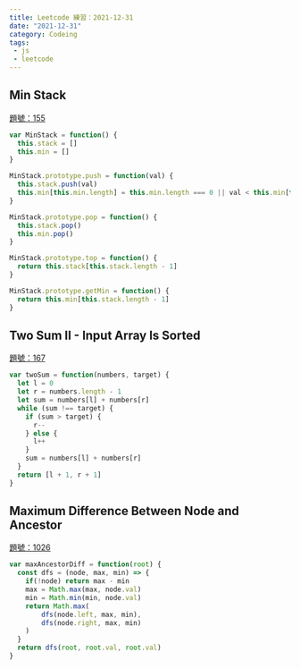 ```yaml
---
title: Leetcode 練習：2021-12-31 
date: "2021-12-31"
category: Codeing
tags:
 - js
 - leetcode
---
```


## Min Stack
[題號：155](https://leetcode.com/problems/min-stack/)

```js
var MinStack = function() {
  this.stack = []
  this.min = []
}

MinStack.prototype.push = function(val) {
  this.stack.push(val)
  this.min[this.min.length] = this.min.length === 0 || val < this.min[this.min.length-1] ? val : this.min[this.min.length -1]
}

MinStack.prototype.pop = function() {
  this.stack.pop() 
  this.min.pop()
}

MinStack.prototype.top = function() {
  return this.stack[this.stack.length - 1] 
}

MinStack.prototype.getMin = function() {
  return this.min[this.stack.length - 1]
}
```

## Two Sum II - Input Array Is Sorted
[題號：167](https://leetcode.com/problems/two-sum-ii-input-array-is-sorted/)

```js
var twoSum = function(numbers, target) {
  let l = 0
  let r = numbers.length - 1
  let sum = numbers[l] + numbers[r]
  while (sum !== target) {
    if (sum > target) {
      r--
    } else {
      l++
    }
    sum = numbers[l] + numbers[r]
  }
  return [l + 1, r + 1]
}
```

## Maximum Difference Between Node and Ancestor
[題號：1026](https://leetcode.com/problems/maximum-difference-between-node-and-ancestor/)

```js
var maxAncestorDiff = function(root) {
  const dfs = (node, max, min) => {
    if(!node) return max - min 
    max = Math.max(max, node.val)
    min = Math.min(min, node.val)
    return Math.max(
        dfs(node.left, max, min),
        dfs(node.right, max, min)
    )
  }
  return dfs(root, root.val, root.val)
}
```